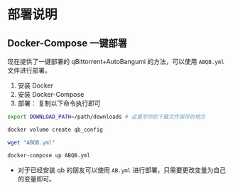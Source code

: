 # 部署说明

## Docker-Compose 一键部署
现在提供了一键部署的 qBittorrent+AutoBangumi 的方法，可以使用 `ABQB.yml` 文件进行部署。
1. 安装 Docker
2. 安装 Docker-Compose
3. 部署：
复制以下命令执行即可
```bash
export DOWNLOAD_PATH=/path/downloads # 这里写你的下载文件保存的地方
```
```bash
docker volume create qb_config
```
```bash
wget "ABQB.yml"
```
```bash
docker-compose up ABQB.yml
```
- 对于已经安装 qb 的朋友可以使用 `AB.yml` 进行部署，只需要更改变量为自己的变量即可。

